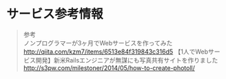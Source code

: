 
# サービス参考情報

> 参考  
ノンプログラマーが3ヶ月でWebサービスを作ってみた  
http://qiita.com/kzm7/items/6513e84f319843c316d5
【1人でWebサービス開発】新米Railsエンジニアが無謀にも写真共有サイトを作りました
http://s3pw.com/milestoner/2014/05/how-to-create-photoll/






